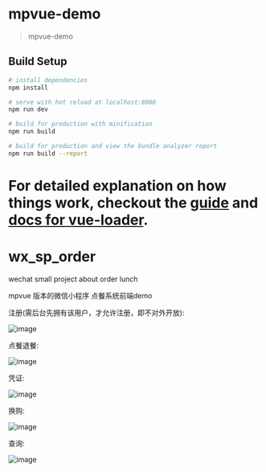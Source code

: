 
# mpvue-demo

> mpvue-demo

## Build Setup

``` bash
# install dependencies
npm install

# serve with hot reload at localhost:8080
npm run dev

# build for production with minification
npm run build

# build for production and view the bundle analyzer report
npm run build --report
```

For detailed explanation on how things work, checkout the [guide](http://vuejs-templates.github.io/webpack/) and [docs for vue-loader](http://vuejs.github.io/vue-loader).
=======
# wx_sp_order
wechat small project about order lunch

mpvue 版本的微信小程序 点餐系统前端demo

注册(需后台先拥有该用户，才允许注册，即不对外开放):

![image](https://github.com/strangerDemon/wxsp-order/blob/master/demo/register.gif)

点餐退餐:

![image](https://github.com/strangerDemon/wxsp-order/blob/master/demo/order.gif)

凭证:

![image](https://github.com/strangerDemon/wxsp-order/blob/master/demo/certificate.gif)

换购:

![image](https://github.com/strangerDemon/wxsp-order/blob/master/demo/redemption.gif)

查询:

![image](https://github.com/strangerDemon/wxsp-order/blob/master/demo/search.gif)

